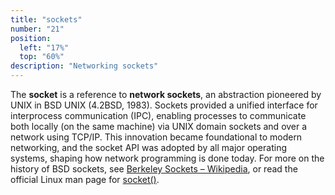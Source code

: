 ```yaml
---
title: "sockets"
number: "21"
position:
  left: "17%"
  top: "60%"
description: "Networking sockets"
---
```


The **socket** is a reference to **network sockets**,
an abstraction pioneered by UNIX in BSD UNIX (4.2BSD, 1983). Sockets
provided a unified interface for interprocess communication (IPC), enabling
processes to communicate both locally (on the same machine) via UNIX domain
sockets and over a network using TCP/IP. This innovation became
foundational to modern networking, and the socket API was adopted by all
major operating systems, shaping how network programming is done today.
For more on the history of BSD sockets, see [Berkeley Sockets –
Wikipedia](https://en.wikipedia.org/wiki/Berkeley_sockets), or read the
official Linux man page for [socket()](https://man7.org/linux/man-pages/man2/socket.2.html).

